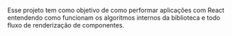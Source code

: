 Esse projeto tem como objetivo de como performar aplicações com React entendendo como funcionam os algoritmos internos da biblioteca e todo fluxo de renderização de componentes.